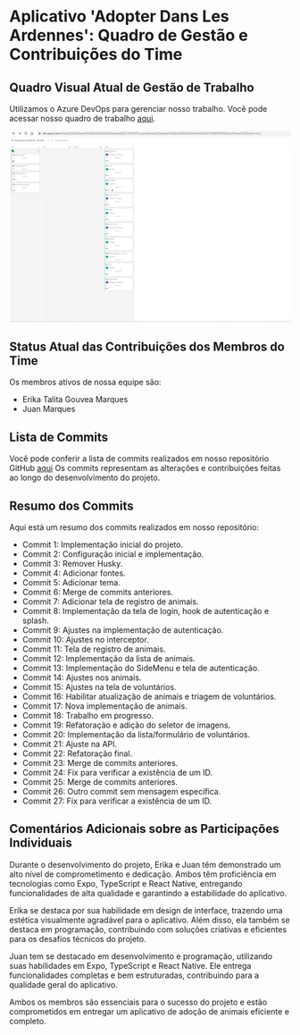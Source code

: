 # Aplicativo 'Adopter Dans Les Ardennes': Quadro de Gestão e Contribuições do Time

## Quadro Visual Atual de Gestão de Trabalho

Utilizamos o Azure DevOps para gerenciar nosso trabalho. Você pode acessar nosso quadro de trabalho [aqui](https://dev.azure.com/AdopterDLA/Adopter%20dans%20les%20Ardennes%20-%20APP/_boards/board/t/Adopter%20dans%20les%20Ardennes%20-%20APP%20Team/Stories/?fullScreen=true).

![Azure DevOps Board](img/azure-dev.png)

## Status Atual das Contribuições dos Membros do Time

Os membros ativos de nossa equipe são:

- Erika Talita Gouvea Marques
- Juan Marques

## Lista de Commits
Você pode conferir a lista de commits realizados em nosso repositório GitHub [aqui](https://github.com/1ErikaMarques/adopter-dans-les-ardennes-app/commits/main) Os commits representam as alterações e contribuições feitas ao longo do desenvolvimento do projeto.

## Resumo dos Commits
Aqui está um resumo dos commits realizados em nosso repositório:

- Commit 1: Implementação inicial do projeto.
- Commit 2: Configuração inicial e implementação.
- Commit 3: Remover Husky.
- Commit 4: Adicionar fontes.
- Commit 5: Adicionar tema.
- Commit 6: Merge de commits anteriores.
- Commit 7: Adicionar tela de registro de animais.
- Commit 8: Implementação da tela de login, hook de autenticação e splash.
- Commit 9: Ajustes na implementação de autenticação.
- Commit 10: Ajustes no interceptor.
- Commit 11: Tela de registro de animais.
- Commit 12: Implementação da lista de animais.
- Commit 13: Implementação do SideMenu e tela de autenticação.
- Commit 14: Ajustes nos animais.
- Commit 15: Ajustes na tela de voluntários.
- Commit 16: Habilitar atualização de animais e triagem de voluntários.
- Commit 17: Nova implementação de animais.
- Commit 18: Trabalho em progresso.
- Commit 19: Refatoração e adição do seletor de imagens.
- Commit 20: Implementação da lista/formulário de voluntários.
- Commit 21: Ajuste na API.
- Commit 22: Refatoração final.
- Commit 23: Merge de commits anteriores.
- Commit 24: Fix para verificar a existência de um ID.
- Commit 25: Merge de commits anteriores.
- Commit 26: Outro commit sem mensagem específica.
- Commit 27: Fix para verificar a existência de um ID.

## Comentários Adicionais sobre as Participações Individuais

Durante o desenvolvimento do projeto, Erika e Juan têm demonstrado um alto nível de comprometimento e dedicação. Ambos têm proficiência em tecnologias como Expo, TypeScript e React Native, entregando funcionalidades de alta qualidade e garantindo a estabilidade do aplicativo.

Erika se destaca por sua habilidade em design de interface, trazendo uma estética visualmente agradável para o aplicativo. Além disso, ela também se destaca em programação, contribuindo com soluções criativas e eficientes para os desafios técnicos do projeto.

Juan tem se destacado em desenvolvimento e programação, utilizando suas habilidades em Expo, TypeScript e React Native. Ele entrega funcionalidades completas e bem estruturadas, contribuindo para a qualidade geral do aplicativo.

Ambos os membros são essenciais para o sucesso do projeto e estão comprometidos em entregar um aplicativo de adoção de animais eficiente e completo.